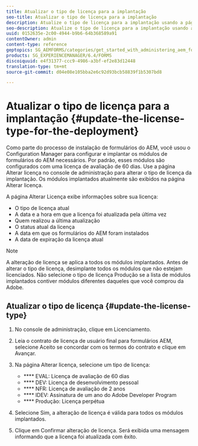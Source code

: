 ```yaml
---
title: Atualizar o tipo de licença para a implantação
seo-title: Atualizar o tipo de licença para a implantação
description: Atualize o tipo de licença para a implantação usando a página Alterar licença no console de administração.
seo-description: Atualize o tipo de licença para a implantação usando a página Alterar licença no console de administração.
uuid: 0152635e-2c00-4944-b9b6-64b368589a91
contentOwner: admin
content-type: reference
geptopics: SG_AEMFORMS/categories/get_started_with_administering_aem_forms_on_jee
products: SG_EXPERIENCEMANAGER/6.4/FORMS
discoiquuid: e4f31377-ccc9-4986-a3bf-ef2e83d12448
translation-type: tm+mt
source-git-commit: d04e08e105bba2e6c92d93bcb58839f1b5307bd8

---
```



# Atualizar o tipo de licença para a implantação {#update-the-license-type-for-the-deployment}

Como parte do processo de instalação de formulários do AEM, você usou o Configuration Manager para configurar e implantar os módulos de formulários do AEM necessários. Por padrão, esses módulos são configurados com uma licença de avaliação de 60 dias. Use a página Alterar licença no console de administração para alterar o tipo de licença da implantação. Os módulos implantados atualmente são exibidos na página Alterar licença.

A página Alterar Licença exibe informações sobre sua licença:

* O tipo de licença atual
* A data e a hora em que a licença foi atualizada pela última vez
* Quem realizou a última atualização
* O status atual da licença
* A data em que os formulários do AEM foram instalados
* A data de expiração da licença atual

>[!NOTE]
>
>A alteração de licença se aplica a todos os módulos implantados. Antes de alterar o tipo de licença, desimplante todos os módulos que não estejam licenciados. Não selecione o tipo de licença Produção se a lista de módulos implantados contiver módulos diferentes daqueles que você comprou da Adobe.

## Atualizar o tipo de licença {#update-the-license-type}

1. No console de administração, clique em Licenciamento.
1. Leia o contrato de licença de usuário final para formulários AEM, selecione Aceito se concordar com os termos do contrato e clique em Avançar.
1. Na página Alterar licença, selecione um tipo de licença:

   * **** EVAL: Licença de avaliação de 60 dias
   * **** DEV: Licença de desenvolvimento pessoal
   * **** NFR: Licença de avaliação de 2 anos
   * **** IDEV: Assinatura de um ano do Adobe Developer Program
   * **** Produção: Licença perpétua

1. Selecione Sim, a alteração de licença é válida para todos os módulos implantados.
1. Clique em Confirmar alteração de licença. Será exibida uma mensagem informando que a licença foi atualizada com êxito.

